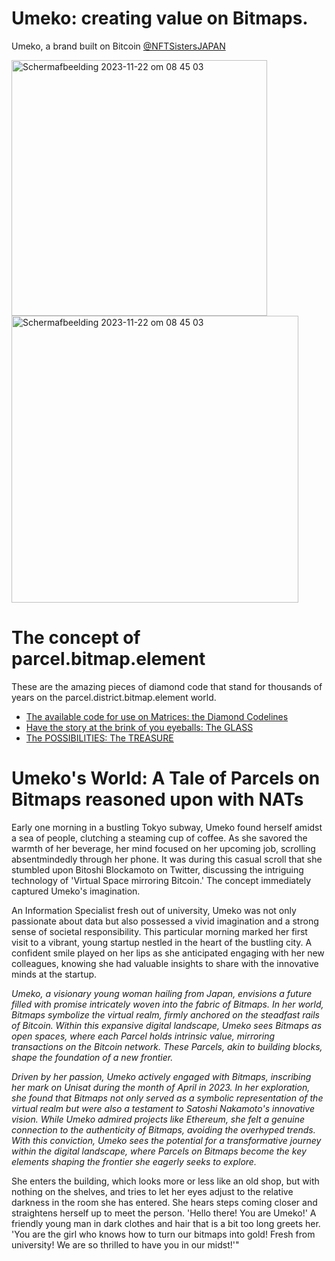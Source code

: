 # Umeko: creating value on Bitmaps.
Umeko, a brand built on Bitcoin [@NFTSistersJAPAN](https://twitter.com/@NFTSistersJAPAN)

<img width="409" alt="Scherm­afbeelding 2023-11-22 om 08 45 03" src="https://github.com/wiard/Umeko/assets/900114/c095bc9f-ce5a-49d3-b24b-0f6eacbb877c">

<img width="459" alt="Scherm­afbeelding 2023-11-22 om 08 45 03" src="https://github.com/wiard/Umeko/assets/900114/c3a93396-b255-4518-b7a6-e53d52d92cef">

# The concept of parcel.bitmap.element
These are the amazing pieces of diamond code that stand for thousands of years on the parcel.district.bitmap.element world.
- [The available code for use on Matrices: the Diamond Codelines](/docs/codebase.md)
- [Have the story at the brink of you eyeballs: The GLASS](/docs/story.md)
- [The POSSIBILITIES: The TREASURE](/docs/usecases.md)


# Umeko's World: A Tale of Parcels on Bitmaps reasoned upon with NATs


Early one morning in a bustling Tokyo subway, Umeko found herself amidst a sea of people, clutching a steaming cup of coffee. As she savored the warmth of her beverage, her mind focused on her upcoming job, scrolling absentmindedly through her phone. It was during this casual scroll that she stumbled upon Bitoshi Blockamoto on Twitter, discussing the intriguing technology of 'Virtual Space mirroring Bitcoin.' The concept immediately captured Umeko's imagination.

An Information Specialist fresh out of university, Umeko was not only passionate about data but also possessed a vivid imagination and a strong sense of societal responsibility. This particular morning marked her first visit to a vibrant, young startup nestled in the heart of the bustling city. A confident smile played on her lips as she anticipated engaging with her new colleagues, knowing she had valuable insights to share with the innovative minds at the startup.

*Umeko, a visionary young woman hailing from Japan, envisions a future filled with promise intricately woven into the fabric of Bitmaps. In her world, Bitmaps symbolize the virtual realm, firmly anchored on the steadfast rails of Bitcoin. Within this expansive digital landscape, Umeko sees Bitmaps as open spaces, where each Parcel holds intrinsic value, mirroring transactions on the Bitcoin network. These Parcels, akin to building blocks, shape the foundation of a new frontier.*

*Driven by her passion, Umeko actively engaged with Bitmaps, inscribing her mark on Unisat during the month of April in 2023. In her exploration, she found that Bitmaps not only served as a symbolic representation of the virtual realm but were also a testament to Satoshi Nakamoto's innovative vision. While Umeko admired projects like Ethereum, she felt a genuine connection to the authenticity of Bitmaps, avoiding the overhyped trends. With this conviction, Umeko sees the potential for a transformative journey within the digital landscape, where Parcels on Bitmaps become the key elements shaping the frontier she eagerly seeks to explore.*


She enters the building, which looks more or less like an old shop, but with nothing on the shelves, and tries to let her eyes adjust to the relative darkness in the room she has entered. She hears steps coming closer and straightens herself up to meet the person. 'Hello there! You are Umeko!' A friendly young man in dark clothes and hair that is a bit too long greets her. 'You are the girl who knows how to turn our bitmaps into gold! Fresh from university! We are so thrilled to have you in our midst!'"




